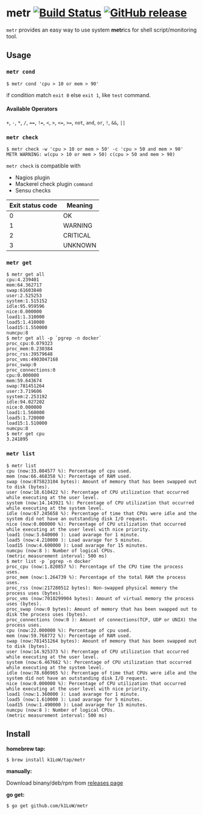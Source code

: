 # metr [![Build Status](https://travis-ci.org/k1LoW/metr.svg?branch=master)](https://travis-ci.org/k1LoW/metr) [![GitHub release](https://img.shields.io/github/release/k1LoW/metr.svg)](https://github.com/k1LoW/metr/releases)

`metr` provides an easy way to use system **metr**ics for shell script/monitoring tool.

## Usage

### `metr cond`

``` console
$ metr cond 'cpu > 10 or mem > 90'
```

if condition match `exit 0` else `exit 1`, like `test` command.

#### Available Operators

`+`, `-`, `*`, `/`, `==`, `!=`, `<`, `>`, `<=`, `>=`, `not`, `and`, `or`, `!`, `&&`, `||`

### `metr check`

``` console
$ metr check -w 'cpu > 10 or mem > 50' -c 'cpu > 50 and mem > 90'
METR WARNING: w(cpu > 10 or mem > 50) c(cpu > 50 and mem > 90)
```

`metr check` is compatible with

- Nagios plugin
- Mackerel check plugin `command`
- Sensu checks

| Exit status code | Meaning  |
| ---------------- | -------- |
| 0	               | OK       |
| 1                | WARNING  |
| 2                | CRITICAL |
| 3                | UNKNOWN  |

### `metr get`

``` console
$ metr get all
cpu:4.239401
mem:64.362717
swap:61603840
user:2.525253
system:1.515152
idle:95.959596
nice:0.000000
load1:1.310000
load5:1.410000
load15:1.550000
numcpu:8
$ metr get all -p `pgrep -n docker`
proc_cpu:0.079323
proc_mem:0.230384
proc_rss:39579648
proc_vms:4903047168
proc_swap:0
proc_connections:0
cpu:0.000000
mem:59.643674
swap:781451264
user:3.719606
system:2.253192
idle:94.027202
nice:0.000000
load1:1.560000
load5:1.720000
load15:1.510000
numcpu:8
$ metr get cpu
3.241895
```

### `metr list`

``` console
$ metr list
cpu (now:33.084577 %): Percentage of cpu used.
mem (now:66.468358 %): Percentage of RAM used.
swap (now:875823104 bytes): Amount of memory that has been swapped out to disk (bytes).
user (now:18.610422 %): Percentage of CPU utilization that occurred while executing at the user level.
system (now:14.143921 %): Percentage of CPU utilization that occurred while executing at the system level.
idle (now:67.245658 %): Percentage of time that CPUs were idle and the system did not have an outstanding disk I/O request.
nice (now:0.000000 %): Percentage of CPU utilization that occurred while executing at the user level with nice priority.
load1 (now:3.640000 ): Load avarage for 1 minute.
load5 (now:4.210000 ): Load avarage for 5 minutes.
load15 (now:4.600000 ): Load avarage for 15 minutes.
numcpu (now:8 ): Number of logical CPUs.
(metric measurement interval: 500 ms)
$ metr list -p `pgrep -n docker`
proc_cpu (now:1.820857 %): Percentage of the CPU time the process uses.
proc_mem (now:1.264739 %): Percentage of the total RAM the process uses.
proc_rss (now:217280512 bytes): Non-swapped physical memory the process uses (bytes).
proc_vms (now:7010299904 bytes): Amount of virtual memory the process uses (bytes).
proc_swap (now:0 bytes): Amount of memory that has been swapped out to disk the process uses (bytes).
proc_connections (now:0 ): Amount of connections(TCP, UDP or UNIX) the process uses.
cpu (now:22.000000 %): Percentage of cpu used.
mem (now:59.768772 %): Percentage of RAM used.
swap (now:781451264 bytes): Amount of memory that has been swapped out to disk (bytes).
user (now:14.925373 %): Percentage of CPU utilization that occurred while executing at the user level.
system (now:6.467662 %): Percentage of CPU utilization that occurred while executing at the system level.
idle (now:78.606965 %): Percentage of time that CPUs were idle and the system did not have an outstanding disk I/O request.
nice (now:0.000000 %): Percentage of CPU utilization that occurred while executing at the user level with nice priority.
load1 (now:1.360000 ): Load avarage for 1 minute.
load5 (now:1.610000 ): Load avarage for 5 minutes.
load15 (now:1.490000 ): Load avarage for 15 minutes.
numcpu (now:8 ): Number of logical CPUs.
(metric measurement interval: 500 ms)
```

## Install

**homebrew tap:**

```console
$ brew install k1LoW/tap/metr
```

**manually:**

Download binany/deb/rpm from [releases page](https://github.com/k1LoW/metr/releases)

**go get:**

```console
$ go get github.com/k1LoW/metr
```
